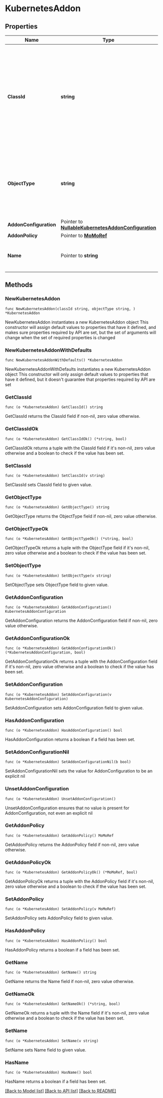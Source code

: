 # KubernetesAddon

## Properties

Name | Type | Description | Notes
------------ | ------------- | ------------- | -------------
**ClassId** | **string** | The fully-qualified name of the instantiated, concrete type. This property is used as a discriminator to identify the type of the payload when marshaling and unmarshaling data. | [default to "kubernetes.Addon"]
**ObjectType** | **string** | The fully-qualified name of the instantiated, concrete type. The value should be the same as the &#39;ClassId&#39; property. | [default to "kubernetes.Addon"]
**AddonConfiguration** | Pointer to [**NullableKubernetesAddonConfiguration**](KubernetesAddonConfiguration.md) |  | [optional] 
**AddonPolicy** | Pointer to [**MoMoRef**](MoMoRef.md) |  | [optional] 
**Name** | Pointer to **string** | Name of addon to be installed on a Kubernetes cluster. | [optional] 

## Methods

### NewKubernetesAddon

`func NewKubernetesAddon(classId string, objectType string, ) *KubernetesAddon`

NewKubernetesAddon instantiates a new KubernetesAddon object
This constructor will assign default values to properties that have it defined,
and makes sure properties required by API are set, but the set of arguments
will change when the set of required properties is changed

### NewKubernetesAddonWithDefaults

`func NewKubernetesAddonWithDefaults() *KubernetesAddon`

NewKubernetesAddonWithDefaults instantiates a new KubernetesAddon object
This constructor will only assign default values to properties that have it defined,
but it doesn't guarantee that properties required by API are set

### GetClassId

`func (o *KubernetesAddon) GetClassId() string`

GetClassId returns the ClassId field if non-nil, zero value otherwise.

### GetClassIdOk

`func (o *KubernetesAddon) GetClassIdOk() (*string, bool)`

GetClassIdOk returns a tuple with the ClassId field if it's non-nil, zero value otherwise
and a boolean to check if the value has been set.

### SetClassId

`func (o *KubernetesAddon) SetClassId(v string)`

SetClassId sets ClassId field to given value.


### GetObjectType

`func (o *KubernetesAddon) GetObjectType() string`

GetObjectType returns the ObjectType field if non-nil, zero value otherwise.

### GetObjectTypeOk

`func (o *KubernetesAddon) GetObjectTypeOk() (*string, bool)`

GetObjectTypeOk returns a tuple with the ObjectType field if it's non-nil, zero value otherwise
and a boolean to check if the value has been set.

### SetObjectType

`func (o *KubernetesAddon) SetObjectType(v string)`

SetObjectType sets ObjectType field to given value.


### GetAddonConfiguration

`func (o *KubernetesAddon) GetAddonConfiguration() KubernetesAddonConfiguration`

GetAddonConfiguration returns the AddonConfiguration field if non-nil, zero value otherwise.

### GetAddonConfigurationOk

`func (o *KubernetesAddon) GetAddonConfigurationOk() (*KubernetesAddonConfiguration, bool)`

GetAddonConfigurationOk returns a tuple with the AddonConfiguration field if it's non-nil, zero value otherwise
and a boolean to check if the value has been set.

### SetAddonConfiguration

`func (o *KubernetesAddon) SetAddonConfiguration(v KubernetesAddonConfiguration)`

SetAddonConfiguration sets AddonConfiguration field to given value.

### HasAddonConfiguration

`func (o *KubernetesAddon) HasAddonConfiguration() bool`

HasAddonConfiguration returns a boolean if a field has been set.

### SetAddonConfigurationNil

`func (o *KubernetesAddon) SetAddonConfigurationNil(b bool)`

 SetAddonConfigurationNil sets the value for AddonConfiguration to be an explicit nil

### UnsetAddonConfiguration
`func (o *KubernetesAddon) UnsetAddonConfiguration()`

UnsetAddonConfiguration ensures that no value is present for AddonConfiguration, not even an explicit nil
### GetAddonPolicy

`func (o *KubernetesAddon) GetAddonPolicy() MoMoRef`

GetAddonPolicy returns the AddonPolicy field if non-nil, zero value otherwise.

### GetAddonPolicyOk

`func (o *KubernetesAddon) GetAddonPolicyOk() (*MoMoRef, bool)`

GetAddonPolicyOk returns a tuple with the AddonPolicy field if it's non-nil, zero value otherwise
and a boolean to check if the value has been set.

### SetAddonPolicy

`func (o *KubernetesAddon) SetAddonPolicy(v MoMoRef)`

SetAddonPolicy sets AddonPolicy field to given value.

### HasAddonPolicy

`func (o *KubernetesAddon) HasAddonPolicy() bool`

HasAddonPolicy returns a boolean if a field has been set.

### GetName

`func (o *KubernetesAddon) GetName() string`

GetName returns the Name field if non-nil, zero value otherwise.

### GetNameOk

`func (o *KubernetesAddon) GetNameOk() (*string, bool)`

GetNameOk returns a tuple with the Name field if it's non-nil, zero value otherwise
and a boolean to check if the value has been set.

### SetName

`func (o *KubernetesAddon) SetName(v string)`

SetName sets Name field to given value.

### HasName

`func (o *KubernetesAddon) HasName() bool`

HasName returns a boolean if a field has been set.


[[Back to Model list]](../README.md#documentation-for-models) [[Back to API list]](../README.md#documentation-for-api-endpoints) [[Back to README]](../README.md)


